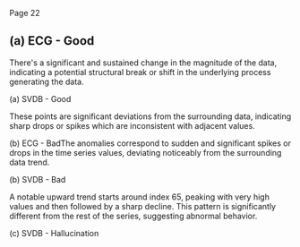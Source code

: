 Page 22

<!-- image -->

## (a) ECG - Good

<!-- image -->

There's a significant and sustained change in the magnitude of the data, indicating a potential structural break or shift in the underlying process generating the data.

<!-- image -->

(a) SVDB - Good

These points are significant deviations from the surrounding data, indicating sharp drops or spikes which are inconsistent with adjacent values.

(b) ECG - BadThe anomalies correspond to sudden and significant spikes or drops in the time series values, deviating noticeably from the surrounding data trend.

<!-- image -->

(b) SVDB - Bad

A notable upward trend starts around index 65, peaking with very high values and then followed by a sharp decline. This pattern is significantly different from the rest of the series, suggesting abnormal behavior.

(c) SVDB - Hallucination